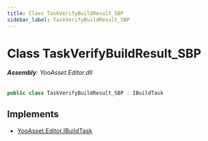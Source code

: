 ```yaml
---
title: Class TaskVerifyBuildResult_SBP
sidebar_label: TaskVerifyBuildResult_SBP
---
```

# Class TaskVerifyBuildResult_SBP


###### **Assembly**: YooAsset.Editor.dll

```csharp title="Declaration"
public class TaskVerifyBuildResult_SBP : IBuildTask
```

## Implements

* [YooAsset.Editor.IBuildTask](../YooAsset.Editor/IBuildTask.md)
